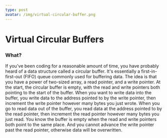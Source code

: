 ```yaml
---
type: post
avatar: /img/virtual-circular-buffer.png
---
```


# Virtual Circular Buffers

### What?
If you've been coding for a reasonable amount of time, you have probably heard of a data structure called a circular buffer. It's essentially a first-in-first-out (FIFO) queue commonly used for buffering data. The idea is that you have a power of two-sized array, a read pointer, and a write pointer. At the start, the circular buffer is empty, with the read and write pointers both pointing to the start of the buffer. When you want to write data into the buffer, you write data to the address pointed to by the write pointer, then increment the write pointer however many bytes you just wrote. When you go to read data out of the buffer, you read data at the address pointed to by the read pointer, then increment the read pointer however many bytes you just read. You know the buffer is empty when the read and write pointers both point to the same place. And you cannot advance the write pointer past the read pointer, otherwise data will be overwritten.
